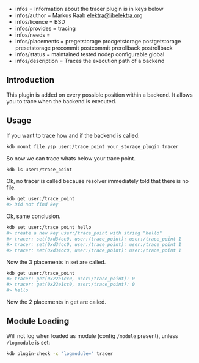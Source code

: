 - infos = Information about the tracer plugin is in keys below
- infos/author = Markus Raab <elektra@libelektra.org>
- infos/licence = BSD
- infos/provides = tracing
- infos/needs =
- infos/placements = pregetstorage procgetstorage postgetstorage presetstorage precommit postcommit prerollback postrollback
- infos/status = maintained tested nodep configurable global
- infos/description = Traces the execution path of a backend

## Introduction

This plugin is added on every possible position within a backend.
It allows you to trace when the backend is executed.

## Usage

If you want to trace how and if the backend is called:

```sh
kdb mount file.ysp user:/trace_point your_storage_plugin tracer
```

So now we can trace whats below your trace point.

```sh
kdb ls user:/trace_point
```

Ok, no tracer is called because resolver immediately told that there is
no file.

```sh
kdb get user:/trace_point
#> Did not find key
```

Ok, same conclusion.

```sh
kdb set user:/trace_point hello
#> create a new key user:/trace_point with string "hello"
#> tracer: set(0xd34cc0, user:/trace_point): user:/trace_point 1
#> tracer: set(0xd34cc0, user:/trace_point): user:/trace_point 1
#> tracer: set(0xd34cc0, user:/trace_point): user:/trace_point 1
```

Now the 3 placements in set are called.

```sh
kdb get user:/trace_point
#> tracer: get(0x22e1cc0, user:/trace_point): 0
#> tracer: get(0x22e1cc0, user:/trace_point): 0
#> hello
```

Now the 2 placements in get are called.

## Module Loading

Will not log when loaded as module (config `/module` present), unless `/logmodule` is set:

```sh
kdb plugin-check -c "logmodule=" tracer
```
